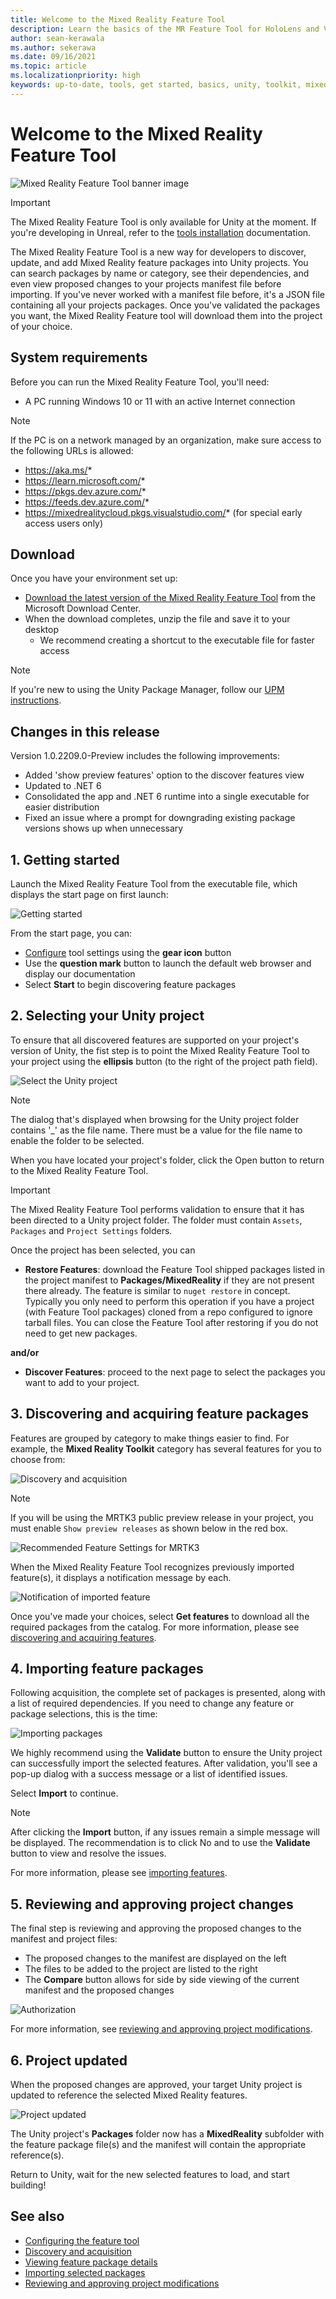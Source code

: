 ```yaml
---
title: Welcome to the Mixed Reality Feature Tool
description: Learn the basics of the MR Feature Tool for HoloLens and VR development.
author: sean-kerawala
ms.author: sekerawa
ms.date: 09/16/2021
ms.topic: article
ms.localizationpriority: high
keywords: up-to-date, tools, get started, basics, unity, toolkit, mixed reality headset, windows mixed reality headset, installation, Windows, HoloLens, openxr, Mixed Reality Feature Tool, Feature Tool
---
```


# Welcome to the Mixed Reality Feature Tool

![Mixed Reality Feature Tool banner image](images/feature-tool-banner.jpg)

> [!IMPORTANT]
> The Mixed Reality Feature Tool is only available for Unity at the moment. If you're developing in Unreal, refer to the [tools installation](../install-the-tools.md) documentation.

The Mixed Reality Feature Tool is a new way for developers to discover, update, and add Mixed Reality feature packages into Unity projects. You can search packages by name or category, see their dependencies, and even view proposed changes to your projects manifest file before importing. If you've never worked with a manifest file before, it's a JSON file containing all your projects packages. Once you've validated the packages you want, the Mixed Reality Feature tool will download them into the project of your choice.

## System requirements

Before you can run the Mixed Reality Feature Tool, you'll need:

* A PC running Windows 10 or 11 with an active Internet connection

> [!NOTE]
> If the PC is on a network managed by an organization, make sure access to the following URLs is allowed:
> * https://aka.ms/*
> * https://learn.microsoft.com/*
> * https://pkgs.dev.azure.com/*
> * https://feeds.dev.azure.com/*
> * https://mixedrealitycloud.pkgs.visualstudio.com/* (for special early access users only)

## Download

Once you have your environment set up:

* [Download the latest version of the Mixed Reality Feature Tool](https://aka.ms/MRFeatureTool) from the Microsoft Download Center.
* When the download completes, unzip the file and save it to your desktop
    * We recommend creating a shortcut to the executable file for faster access

> [!NOTE]
> If you're new to using the Unity Package Manager, follow our [UPM instructions](/windows/mixed-reality/mrtk-unity/configuration/usingupm#managing-mixed-reality-features-with-the-unity-package-manager).

## Changes in this release

Version 1.0.2209.0-Preview includes the following improvements:

* Added 'show preview features' option to the discover features view
* Updated to .NET 6
* Consolidated the app and .NET 6 runtime into a single executable for easier distribution
* Fixed an issue where a prompt for downgrading existing package versions shows up when unnecessary

## 1. Getting started

Launch the Mixed Reality Feature Tool from the executable file, which displays the start page on first launch:

![Getting started](images/FeatureToolStart.png)

From the start page, you can:

* [Configure](configuring-feature-tool.md) tool settings using the **gear icon** button
* Use the **question mark** button to launch the default web browser and display our documentation
* Select **Start** to begin discovering feature packages

## 2. Selecting your Unity project

To ensure that all discovered features are supported on your project's version of Unity, the fist step is to point the Mixed Reality Feature Tool to your project using the **ellipsis** button (to the right of the project path field).

![Select the Unity project](images/FeatureToolSelectUnityProject.png)

> [!NOTE]
> The dialog that's displayed when browsing for the Unity project folder contains '_' as the file name. There must be a value for the file name to enable the folder to be selected.

When you have located your project's folder, click the Open button to return to the Mixed Reality Feature Tool.

> [!IMPORTANT]
> The Mixed Reality Feature Tool performs validation to ensure that it has been directed to a Unity project folder. The folder must contain `Assets`, `Packages` and `Project Settings` folders.

Once the project has been selected, you can

- **Restore Features**: download the Feature Tool shipped packages listed in the project manifest to **Packages/MixedReality** if they are not present there already. The feature is similar to `nuget restore` in concept. Typically you only need to perform this operation if you have a project (with Feature Tool packages) cloned from a repo configured to ignore tarball files. You can close the Feature Tool after restoring if you do not need to get new packages.

**and/or**

- **Discover Features**: proceed to the next page to select the packages you want to add to your project.

## 3. Discovering and acquiring feature packages

Features are grouped by category to make things easier to find. For example, the **Mixed Reality Toolkit** category has several features for you to choose from:

![Discovery and acquisition](images/FeatureToolDiscovery.png)

> [!NOTE]
> If you will be using the MRTK3 public preview release in your project, you must enable `Show preview releases` as shown below in the red box.
>
> ![Recommended Feature Settings for MRTK3](images/FeatureTool-Show-Preview.png)

When the Mixed Reality Feature Tool recognizes previously imported feature(s), it displays a notification message by each.

![Notification of imported feature](images/feature-tool-imported-note.png)

Once you've made your choices, select **Get features** to download all the required packages from the catalog. For more information, please see [discovering and acquiring features](discovering-features.md).

## 4. Importing feature packages

Following acquisition, the complete set of packages is presented, along with a list of required dependencies. If you need to change any feature or package selections, this is the time:

![Importing packages](images/FeatureToolImport.png)

We highly recommend using the **Validate** button to ensure the Unity project can successfully import the selected features. After validation, you'll see a pop-up dialog with a success message or a list of identified issues.

Select **Import** to continue.

> [!NOTE]
> After clicking the **Import** button, if any issues remain a simple message will be displayed. The recommendation is to click No and to use the **Validate** button to view and resolve the issues.

For more information, please see [importing features](importing-features.md).

## 5. Reviewing and approving project changes

The final step is reviewing and approving the proposed changes to the manifest and project files:

* The proposed changes to the manifest are displayed on the left
* The files to be added to the project are listed to the right
* The **Compare** button allows for side by side viewing of the current manifest and the proposed changes

![Authorization](images/FeatureToolApprovalRequest.png)

For more information, see [reviewing and approving project modifications](reviewing-changes.md).

## 6. Project updated

When the proposed changes are approved, your target Unity project is updated to reference the selected Mixed Reality features.

![Project updated](images/FeatureToolProjectUpdated.png)

The Unity project's **Packages** folder now has a **MixedReality** subfolder with the feature package file(s) and the manifest will contain the appropriate reference(s).

Return to Unity, wait for the new selected features to load, and start building!

## See also

- [Configuring the feature tool](configuring-feature-tool.md)
- [Discovery and acquisition](discovering-features.md)
- [Viewing feature package details](viewing-package-details.md)
- [Importing selected packages](importing-features.md)
- [Reviewing and approving project modifications](reviewing-changes.md)